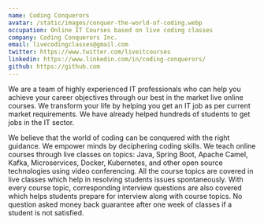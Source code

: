 ```yaml
---
name: Coding Conquerors
avatar: /static/images/conquer-the-world-of-coding.webp
occupation: Online IT Courses based on live coding classes
company: Coding Conquerors Inc.
email: livecodingclasses@gmail.com
twitter: https://www.twitter.com/liveitcourses
linkedin: https://www.linkedin.com/in/coding-conquerors/
github: https://github.com
---
```


We are a team of highly experienced IT professionals who can help you achieve your
career objectives through our best in the market live online courses.
We transform your life by helping you get an IT job as per current market requirements. We have already helped hundreds of students to get jobs in the IT sector.

We believe that the world of coding can be conquered with the right guidance. We empower minds by deciphering coding skills. We teach online courses through live classes on topics: Java, Spring Boot, Apache Camel, Kafka, Microservices, Docker,
Kubernetes, and other open source technologies using video conferencing. All the
course topics are covered in live classes which help in resolving students issues
spontaneously. With every course topic, corresponding interview questions are also
covered which helps students prepare for interview along with course topics. No
question asked money back guarantee after one week of classes if a student is not
satisfied.
